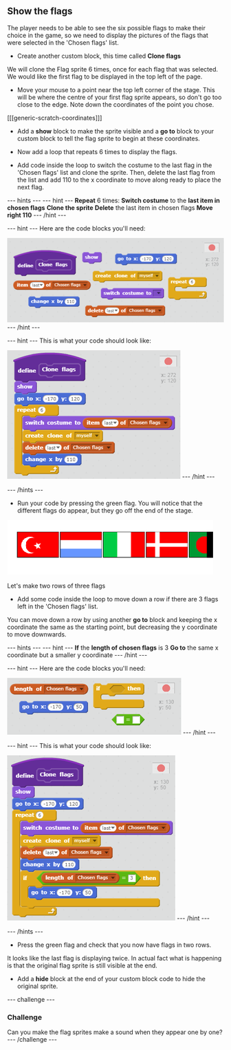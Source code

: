 ## Show the flags

The player needs to be able to see the six possible flags to make their choice in the game, so we need to display the pictures of the flags that were selected in the 'Chosen flags' list.

+ Create another custom block, this time called **Clone flags**

We will clone the Flag sprite 6 times, once for each flag that was selected. We would like the first flag to be displayed in the top left of the page.

+ Move your mouse to a point near the top left corner of the stage. This will be where the centre of your first flag sprite appears, so don't go too close to the edge. Note down the coordinates of the point you chose.

[[[generic-scratch-coordinates]]]

+ Add a **show** block to make the sprite visible and a **go to** block to your custom block to tell the flag sprite to begin at these coordinates.

+ Now add a loop that repeats 6 times to display the flags.

+ Add code inside the loop to switch the costume to the last flag in the 'Chosen flags' list and clone the sprite. Then, delete the last flag from the list and add 110 to the x coordinate to move along ready to place the next flag.

--- hints ---
--- hint ---
**Repeat** 6 times:
**Switch costume** to the **last item in chosen flags**
**Clone the sprite**
**Delete** the last item in chosen flags
**Move right 110**
--- /hint ---

--- hint ---
Here are the code blocks you'll need:

![Display flags interim hint](images/display-flags-interim-hint.png)
--- /hint ---

--- hint ---
This is what your code should look like:

![Display flags interim solution](images/display-flags-interim-solution.png)
--- /hint ---

--- /hints ---

+ Run your code by pressing the green flag. You will notice that the different flags do appear, but they go off the end of the stage.

![Flags go off the screen](images/flags-off-the-screen.png)

Let's make two rows of three flags

+ Add some code inside the loop to move down a row if there are 3 flags left in the 'Chosen flags' list.

You can move down a row by using another **go to** block and keeping the x coordinate the same as the starting point, but decreasing the y coordinate to move downwards.

--- hints ---
--- hint ---
**If** the **length of chosen flags** is 3
**Go to** the same x coordinate but a smaller y coordinate
--- /hint ---

--- hint ---
Here are the code blocks you'll need:

![Display flags hint](images/display-flags-hint.png)
--- /hint ---

--- hint ---
This is what your code should look like:

![Display flags solution](images/display-flags-solution.png)
--- /hint ---

--- /hints ---

+ Press the green flag and check that you now have flags in two rows.

It looks like the last flag is displaying twice. In actual fact what is happening is that the original flag sprite is still visible at the end.

+ Add a **hide** block at the end of your custom block code to hide the original sprite.

--- challenge ---
### Challenge
Can you make the flag sprites make a sound when they appear one by one?
--- /challenge ---
